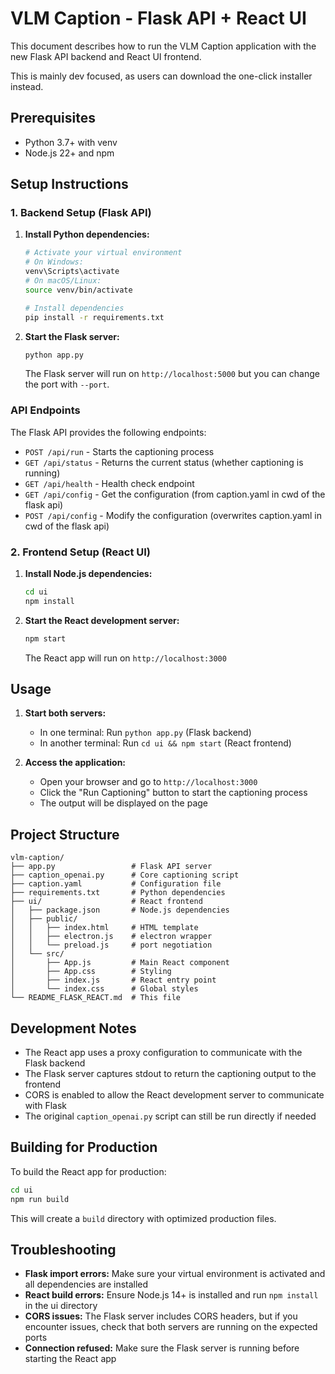 # VLM Caption - Flask API + React UI

This document describes how to run the VLM Caption application with the new Flask API backend and React UI frontend.

This is mainly dev focused, as users can download the one-click installer instead.

## Prerequisites

- Python 3.7+ with venv
- Node.js 22+ and npm

## Setup Instructions

### 1. Backend Setup (Flask API)

1. **Install Python dependencies:**
   ```bash
   # Activate your virtual environment
   # On Windows:
   venv\Scripts\activate
   # On macOS/Linux:
   source venv/bin/activate
   
   # Install dependencies
   pip install -r requirements.txt
   ```

2. **Start the Flask server:**
   ```bash
   python app.py
   ```
   
   The Flask server will run on `http://localhost:5000` but you can change the port with `--port`.

### API Endpoints

The Flask API provides the following endpoints:

- `POST /api/run` - Starts the captioning process
- `GET /api/status` - Returns the current status (whether captioning is running)
- `GET /api/health` - Health check endpoint
- `GET /api/config` - Get the configuration (from caption.yaml in cwd of the flask api)
- `POST /api/config` - Modify the configuration (overwrites caption.yaml in cwd of the flask api)

### 2. Frontend Setup (React UI)

1. **Install Node.js dependencies:**
   ```bash
   cd ui
   npm install
   ```

2. **Start the React development server:**
   ```bash
   npm start
   ```
   
   The React app will run on `http://localhost:3000`

## Usage

1. **Start both servers:**
   - In one terminal: Run `python app.py` (Flask backend)
   - In another terminal: Run `cd ui && npm start` (React frontend)

2. **Access the application:**
   - Open your browser and go to `http://localhost:3000`
   - Click the "Run Captioning" button to start the captioning process
   - The output will be displayed on the page


## Project Structure

```
vlm-caption/
├── app.py                 # Flask API server
├── caption_openai.py      # Core captioning script
├── caption.yaml           # Configuration file
├── requirements.txt       # Python dependencies
├── ui/                    # React frontend
│   ├── package.json       # Node.js dependencies
│   ├── public/
│   │   ├── index.html     # HTML template
│   │   ├── electron.js    # electron wrapper
│   │   └── preload.js     # port negotiation
│   └── src/
│       ├── App.js         # Main React component
│       ├── App.css        # Styling
│       ├── index.js       # React entry point
│       └── index.css      # Global styles
└── README_FLASK_REACT.md  # This file
```

## Development Notes

- The React app uses a proxy configuration to communicate with the Flask backend
- The Flask server captures stdout to return the captioning output to the frontend
- CORS is enabled to allow the React development server to communicate with Flask
- The original `caption_openai.py` script can still be run directly if needed

## Building for Production

To build the React app for production:

```bash
cd ui
npm run build
```

This will create a `build` directory with optimized production files.

## Troubleshooting

- **Flask import errors:** Make sure your virtual environment is activated and all dependencies are installed
- **React build errors:** Ensure Node.js 14+ is installed and run `npm install` in the ui directory
- **CORS issues:** The Flask server includes CORS headers, but if you encounter issues, check that both servers are running on the expected ports
- **Connection refused:** Make sure the Flask server is running before starting the React app
